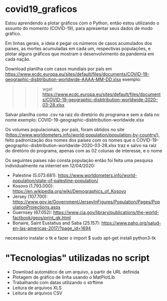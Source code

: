 # covid19_graficos

Estou aprendendo a plotar gráficos com o Python, então estou utilizando o assunto do momento (COVID-19), para apresentar seus dados de modo gráfico.

Em linhas gerais, a ideia é pegar os números de casos acumulados dos países, as mortes acumuladas em cada um, respectivas populações, e plotar alguns gráficos que mostram o desenvolvimento da pandemia em cada nação.

Download planilha com casos mundiais por país em https://www.ecdc.europa.eu/sites/default/files/documents/COVID-19-geographic-disbtribution-worldwide-AAAA-MM-DD.xlsx
exemplo:
>>> wget https://www.ecdc.europa.eu/sites/default/files/documents/COVID-19-geographic-disbtribution-worldwide-2020-03-28.xlsx

Salvar planilha como .csv na raiz do diretório do programa e sem a data no nome
exemplo: COVID-19-geographic-disbtribution-worldwide.xlsx

Os volumes populacionais, por país, foram obtidos no site (https://www.worldometers.info/world-population/population-by-country/), 
feito padronização dos nomes dos países com os nomes que o COVID-19-geographic-disbtribution-worldwide-2020-03-28.xlsx 
traz e salvo na raiz do diretório do programa, apenas com as 02 colunas de interesse, e o nome  

Os seguintes países não consta população então foi feita uma pesquisa individualmente na internet em 12/04/2020:

- Palestine (5.073.681): https://www.worldometers.info/world-population/state-of-palestine-population/
- Kosovo (1.793.000): https://en.wikipedia.org/wiki/Demographics_of_Kosovo
- Jersey (107.700): https://www.gov.je/Government/JerseyInFigures/Population/Pages/PopulationProjections.aspx
- Guernsey (67.052): https://www.cia.gov/library/publications/the-world-factbook/geos/print_gk.html
- Bonaire, Saint Eustatius and Saba (25.157): https://www.paho.org/salud-en-las-americas-2017/?page_id=1694

necessário instalar o tk e fazer o import
$ sudo apt-get install python3-tk

# "Tecnologias" utilizadas no script
- Download automático de um arquivo, a partir de URL definida
- Plotagem de gráfico de linha usando o MatPlotLib
- Trabalhando com datas utilizando o strftime
- Leitura de arquivos XLS
- Leitura de arquivos CSV